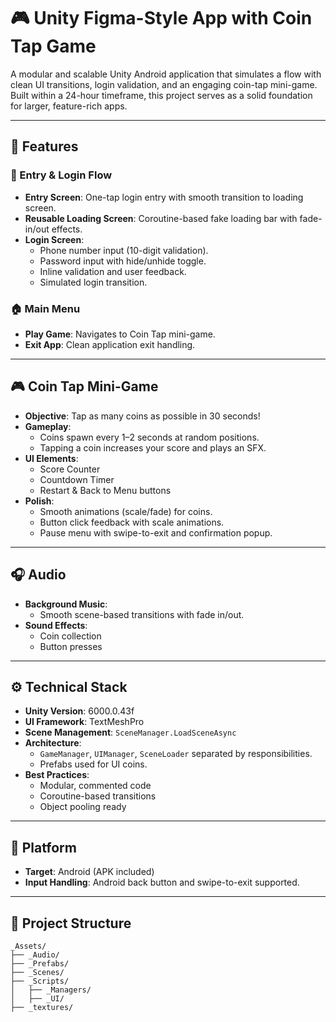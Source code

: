 # 🎮 Unity Figma-Style App with Coin Tap Game

A modular and scalable Unity Android application that simulates a flow with clean UI transitions, login validation, and an engaging coin-tap mini-game. Built within a 24-hour timeframe, this project serves as a solid foundation for larger, feature-rich apps.

---

## 🚀 Features

### 🔐 Entry & Login Flow
- **Entry Screen**: One-tap login entry with smooth transition to loading screen.
- **Reusable Loading Screen**: Coroutine-based fake loading bar with fade-in/out effects.
- **Login Screen**:
  - Phone number input (10-digit validation).
  - Password input with hide/unhide toggle.
  - Inline validation and user feedback.
  - Simulated login transition.

### 🏠 Main Menu
- **Play Game**: Navigates to Coin Tap mini-game.
- **Exit App**: Clean application exit handling.

---

## 🎮 Coin Tap Mini-Game

- **Objective**: Tap as many coins as possible in 30 seconds!
- **Gameplay**:
  - Coins spawn every 1–2 seconds at random positions.
  - Tapping a coin increases your score and plays an SFX.
- **UI Elements**:
  - Score Counter
  - Countdown Timer
  - Restart & Back to Menu buttons
- **Polish**:
  - Smooth animations (scale/fade) for coins.
  - Button click feedback with scale animations.
  - Pause menu with swipe-to-exit and confirmation popup.

---

## 🎧 Audio

- **Background Music**:
  - Smooth scene-based transitions with fade in/out.
- **Sound Effects**:
  - Coin collection
  - Button presses

---

## ⚙️ Technical Stack

- **Unity Version**: 6000.0.43f
- **UI Framework**: TextMeshPro
- **Scene Management**: `SceneManager.LoadSceneAsync`
- **Architecture**:
  - `GameManager`, `UIManager`, `SceneLoader` separated by responsibilities.
  - Prefabs used for UI coins.
- **Best Practices**:
  - Modular, commented code
  - Coroutine-based transitions
  - Object pooling ready

---

## 📱 Platform

- **Target**: Android (APK included)
- **Input Handling**: Android back button and swipe-to-exit supported.

---

## 📂 Project Structure

```plaintext
_Assets/
├── _Audio/
├── _Prefabs/
├── _Scenes/
├── _Scripts/
│   ├── _Managers/
│   ├── _UI/
├── _textures/
